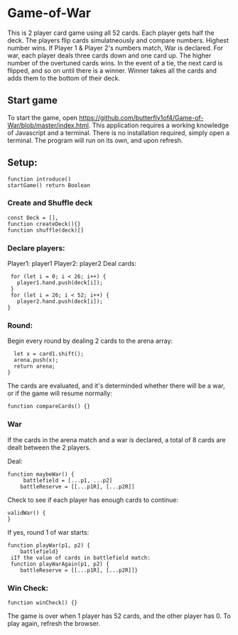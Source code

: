 # Game-of-War

This is 2 player card game using all 52 cards. Each player gets half the deck. The players flip cards simulatneously and compare numbers. Highest number wins. If Player 1 & Player 2's numbers match, War is declared. For war, each player deals three cards down and one card up. The higher number of the overtuned cards wins. In the event of a tie, the next card is flipped, and so on until there is a winner. Winner takes all the cards and adds them to the bottom of their deck.

## Start game

To start the game, open <https://github.com/butterfly1of4/Game-of-War/blob/master/index.html>. This application requires a working knowledge of Javascript and a terminal. There is no installation required, simply open a terminal. The program will run on its own, and upon refresh.

## Setup:

```
function introduce()
startGame() return Boolean

```

### Create and Shuffle deck

```
const Deck = [],
function createDeck(){}
function shuffle(deck)[]
```

### Declare players:

Player1: player1
Player2: player2
Deal cards: 
```
 for (let i = 0; i < 26; i++) {
   player1.hand.push(deck[i]);
 }
 for (let i = 26; i < 52; i++) {
   player2.hand.push(deck[i]);
}
```

### Round:

Begin every round by dealing 2 cards to the arena array:

```function playCard(card1) {
  let x = card1.shift();
  arena.push(x);
  return arena;
}
```

The cards are evaluated, and it's determinded whether there will be a war, or if the game will resume normally: 
```
function compareCards() {}

```
### War
If the cards in the arena match and a war is declared, a total of 8 cards are dealt between the 2 players. 

Deal: 
```
function maybeWar() {
     battlefield = [...p1, ...p2]
    battleReserve = [[...p1R], [...p2R]]
```
Check to see if each player has enough cards to continue: 
```
validWar() {
}
```
If yes, round 1 of war starts:
```
function playWar(p1, p2) {
    battlefield}
 iIf the value of cards in battlefield match: 
 function playWarAgain(p1, p2) {
    battleReserve = [[...p1R], [...p2R]]}
```
### Win Check: 
```
function winCheck() {}
```

The game is over when 1 player has 52 cards, and the other player has 0. To play again, refresh the browser.